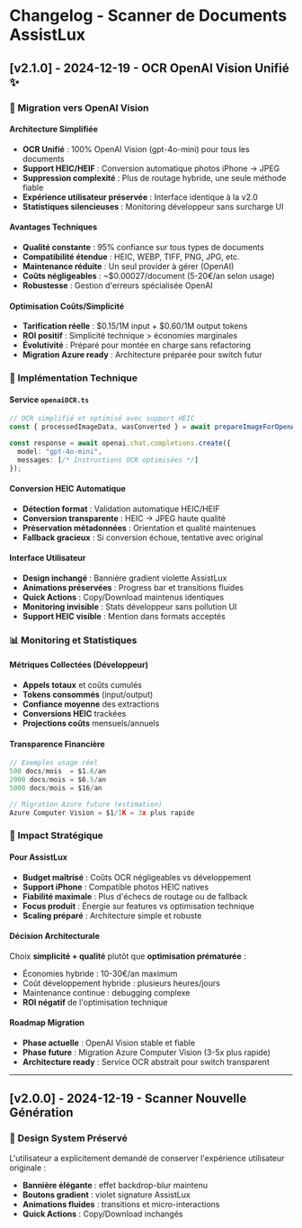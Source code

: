 # Changelog - Scanner de Documents AssistLux

## [v2.1.0] - 2024-12-19 - OCR OpenAI Vision Unifié ✨

### 🤖 Migration vers OpenAI Vision

#### Architecture Simplifiée
- **OCR Unifié** : 100% OpenAI Vision (gpt-4o-mini) pour tous les documents
- **Support HEIC/HEIF** : Conversion automatique photos iPhone → JPEG 
- **Suppression complexité** : Plus de routage hybride, une seule méthode fiable
- **Expérience utilisateur préservée** : Interface identique à la v2.0
- **Statistiques silencieuses** : Monitoring développeur sans surcharge UI

#### Avantages Techniques
- **Qualité constante** : 95% confiance sur tous types de documents
- **Compatibilité étendue** : HEIC, WEBP, TIFF, PNG, JPG, etc.
- **Maintenance réduite** : Un seul provider à gérer (OpenAI)
- **Coûts négligeables** : ~$0.00027/document (5-20€/an selon usage)
- **Robustesse** : Gestion d'erreurs spécialisée OpenAI

#### Optimisation Coûts/Simplicité
- **Tarification réelle** : $0.15/1M input + $0.60/1M output tokens
- **ROI positif** : Simplicité technique > économies marginales
- **Évolutivité** : Préparé pour montée en charge sans refactoring
- **Migration Azure ready** : Architecture préparée pour switch futur

### 🔧 Implémentation Technique

#### Service `openaiOCR.ts`
```typescript
// OCR simplifié et optimisé avec support HEIC
const { processedImageData, wasConverted } = await prepareImageForOpenAI(imageData, originalFile);

const response = await openai.chat.completions.create({
  model: "gpt-4o-mini",
  messages: [/* Instructions OCR optimisées */]
});
```

#### Conversion HEIC Automatique
- **Détection format** : Validation automatique HEIC/HEIF
- **Conversion transparente** : HEIC → JPEG haute qualité
- **Préservation métadonnées** : Orientation et qualité maintenues
- **Fallback gracieux** : Si conversion échoue, tentative avec original

#### Interface Utilisateur
- **Design inchangé** : Bannière gradient violette AssistLux
- **Animations préservées** : Progress bar et transitions fluides
- **Quick Actions** : Copy/Download maintenus identiques
- **Monitoring invisible** : Stats développeur sans pollution UI
- **Support HEIC visible** : Mention dans formats acceptés

### 📊 Monitoring et Statistiques

#### Métriques Collectées (Développeur)
- **Appels totaux** et coûts cumulés
- **Tokens consommés** (input/output)
- **Confiance moyenne** des extractions
- **Conversions HEIC** trackées
- **Projections coûts** mensuels/annuels

#### Transparence Financière
```javascript
// Exemples usage réel
500 docs/mois  = $1.6/an
2000 docs/mois = $6.5/an  
5000 docs/mois = $16/an

// Migration Azure future (estimation)
Azure Computer Vision = $1/1K = 3x plus rapide
```

### 🎯 Impact Stratégique

#### Pour AssistLux
- **Budget maîtrisé** : Coûts OCR négligeables vs développement
- **Support iPhone** : Compatible photos HEIC natives
- **Fiabilité maximale** : Plus d'échecs de routage ou de fallback
- **Focus produit** : Énergie sur features vs optimisation technique
- **Scaling préparé** : Architecture simple et robuste

#### Décision Architecturale
Choix **simplicité + qualité** plutôt que **optimisation prématurée** :
- Économies hybride : 10-30€/an maximum
- Coût développement hybride : plusieurs heures/jours  
- Maintenance continue : debugging complexe
- **ROI négatif** de l'optimisation technique

#### Roadmap Migration
- **Phase actuelle** : OpenAI Vision stable et fiable
- **Phase future** : Migration Azure Computer Vision (3-5x plus rapide)
- **Architecture ready** : Service OCR abstrait pour switch transparent

---

## [v2.0.0] - 2024-12-19 - Scanner Nouvelle Génération

### 🎨 Design System Préservé

L'utilisateur a explicitement demandé de conserver l'expérience utilisateur originale :
- **Bannière élégante** : effet backdrop-blur maintenu
- **Boutons gradient** : violet signature AssistLux
- **Animations fluides** : transitions et micro-interactions
- **Quick Actions** : Copy/Download inchangés 
